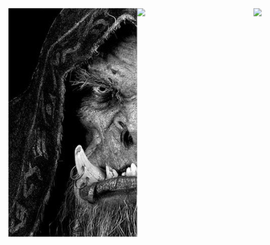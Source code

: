 
<img align="left" src="https://github.com/drinoff/Drinoff/blob/main/x_9ijYBB5NiF0OR1D7DE_Qo627A4t7ilrtgm2kKZVQE.png" />
<img align="left" src="https://github-readme-stats.vercel.app/api/top-langs/?username=drinoff&theme=dark" />
<img align="right" src="https://github-readme-stats.vercel.app/api/?username=drinoff&theme=dark" />

  


